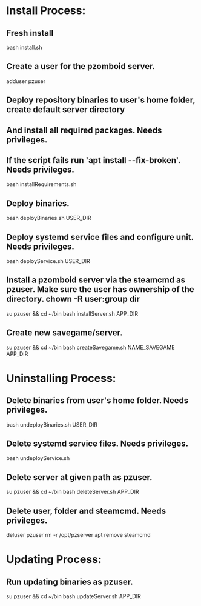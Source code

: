 # Install Process:

## Fresh install
bash install.sh


## Create a user for the pzomboid server.
adduser pzuser

## Deploy repository binaries to user's home folder, create default server directory
## And install all required packages. Needs privileges.
## If the script fails run 'apt install --fix-broken'. Needs privileges.
bash installRequirements.sh

## Deploy binaries.
bash deployBinaries.sh USER_DIR

## Deploy systemd service files and configure unit. Needs privileges.
bash deployService.sh USER_DIR

## Install a pzomboid server via the steamcmd as pzuser. Make sure the user has ownership of the directory. chown -R user:group dir
su pzuser && cd ~/bin
bash installServer.sh APP_DIR

## Create new savegame/server.
su pzuser && cd ~/bin
bash createSavegame.sh NAME_SAVEGAME APP_DIR

# Uninstalling Process:

## Delete binaries from user's home folder. Needs privileges.
bash undeployBinaries.sh USER_DIR

## Delete systemd service files. Needs privileges.
bash undeployService.sh

## Delete server at given path as pzuser.
su pzuser && cd ~/bin
bash deleteServer.sh APP_DIR

## Delete user, folder and steamcmd. Needs privileges.
deluser pzuser
rm -r /opt/pzserver
apt remove steamcmd



# Updating Process:

## Run updating binaries as pzuser.
su pzuser && cd ~/bin
bash updateServer.sh APP_DIR


